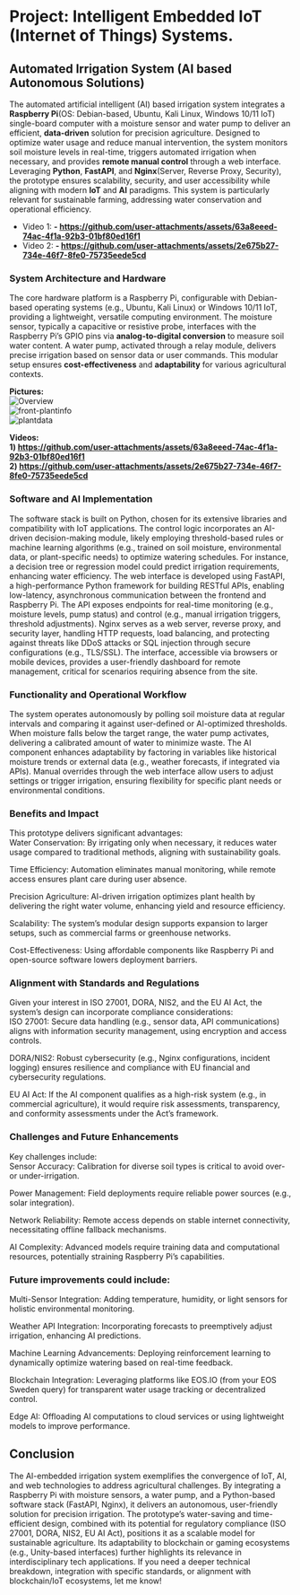 # Project: Intelligent Embedded IoT (Internet of Things) Systems.
## Automated Irrigation System (AI based Autonomous Solutions)
The automated artificial intelligent (AI) based irrigation system integrates a **Raspberry Pi**(OS: Debian-based, Ubuntu, Kali Linux, Windows 10/11 IoT) single-board computer with a moisture sensor and water pump to deliver an efficient, **data-driven** solution for precision agriculture. Designed to optimize water usage and reduce manual intervention, the system monitors soil moisture levels in real-time, triggers automated irrigation when necessary, and provides **remote manual control** through a web interface. Leveraging **Python**, **FastAPI**, and **Nginx**(Server, Reverse Proxy, Security), the prototype ensures scalability, security, and user accessibility while aligning with modern **IoT** and **AI** paradigms. This system is particularly relevant for sustainable farming, addressing water conservation and operational efficiency.
<br/> 
* Video 1: **- https://github.com/user-attachments/assets/63a8eeed-74ac-4f1a-92b3-01bf80ed16f1**
* Video 2: **- https://github.com/user-attachments/assets/2e675b27-734e-46f7-8fe0-75735eede5cd**
 
### System Architecture and Hardware
The core hardware platform is a Raspberry Pi, configurable with Debian-based operating systems (e.g., Ubuntu, Kali Linux) or Windows 10/11 IoT, providing a lightweight, versatile computing environment. The moisture sensor, typically a capacitive or resistive probe, interfaces with the Raspberry Pi’s GPIO pins via **analog-to-digital conversion** to measure soil water content. A water pump, activated through a relay module, delivers precise irrigation based on sensor data or user commands. This modular setup ensures **cost-effectiveness** and **adaptability** for various agricultural contexts.
<br/>

**Pictures:**
<br/>
![Overview](https://github.com/user-attachments/assets/3191d860-03c6-4a6d-a32a-8a39c815d94b)
<br/>
![front-plantinfo](https://github.com/user-attachments/assets/a60b1dd9-b8dc-440f-9b85-13ec9212f89a)
<br/>
![plantdata](https://github.com/user-attachments/assets/41e9fec9-6fbc-407d-aebc-6d8b7673905d)
<br/>

**Videos:**
<br/>
**1) https://github.com/user-attachments/assets/63a8eeed-74ac-4f1a-92b3-01bf80ed16f1**
<br/>
**2) https://github.com/user-attachments/assets/2e675b27-734e-46f7-8fe0-75735eede5cd**

### Software and AI Implementation
The software stack is built on Python, chosen for its extensive libraries and compatibility with IoT applications. The control logic incorporates an AI-driven decision-making module, likely employing threshold-based rules or machine learning algorithms (e.g., trained on soil moisture, environmental data, or plant-specific needs) to optimize watering schedules. For instance, a decision tree or regression model could predict irrigation requirements, enhancing water efficiency.
The web interface is developed using FastAPI, a high-performance Python framework for building RESTful APIs, enabling low-latency, asynchronous communication between the frontend and Raspberry Pi. The API exposes endpoints for real-time monitoring (e.g., moisture levels, pump status) and control (e.g., manual irrigation triggers, threshold adjustments). Nginx serves as a web server, reverse proxy, and security layer, handling HTTP requests, load balancing, and protecting against threats like DDoS attacks or SQL injection through secure configurations (e.g., TLS/SSL). The interface, accessible via browsers or mobile devices, provides a user-friendly dashboard for remote management, critical for scenarios requiring absence from the site.

### Functionality and Operational Workflow
The system operates autonomously by polling soil moisture data at regular intervals and comparing it against user-defined or AI-optimized thresholds. When moisture falls below the target range, the water pump activates, delivering a calibrated amount of water to minimize waste. The AI component enhances adaptability by factoring in variables like historical moisture trends or external data (e.g., weather forecasts, if integrated via APIs). Manual overrides through the web interface allow users to adjust settings or trigger irrigation, ensuring flexibility for specific plant needs or environmental conditions.

### Benefits and Impact
This prototype delivers significant advantages:  
Water Conservation: By irrigating only when necessary, it reduces water usage compared to traditional methods, aligning with sustainability goals.  

Time Efficiency: Automation eliminates manual monitoring, while remote access ensures plant care during user absence.  

Precision Agriculture: AI-driven irrigation optimizes plant health by delivering the right water volume, enhancing yield and resource efficiency.  

Scalability: The system’s modular design supports expansion to larger setups, such as commercial farms or greenhouse networks.  

Cost-Effectiveness: Using affordable components like Raspberry Pi and open-source software lowers deployment barriers.

### Alignment with Standards and Regulations
Given your interest in ISO 27001, DORA, NIS2, and the EU AI Act, the system’s design can incorporate compliance considerations:  
ISO 27001: Secure data handling (e.g., sensor data, API communications) aligns with information security management, using encryption and access controls.  

DORA/NIS2: Robust cybersecurity (e.g., Nginx configurations, incident logging) ensures resilience and compliance with EU financial and cybersecurity regulations.  

EU AI Act: If the AI component qualifies as a high-risk system (e.g., in commercial agriculture), it would require risk assessments, transparency, and conformity assessments under the Act’s framework.

### Challenges and Future Enhancements
Key challenges include:  
Sensor Accuracy: Calibration for diverse soil types is critical to avoid over- or under-irrigation.  

Power Management: Field deployments require reliable power sources (e.g., solar integration).  

Network Reliability: Remote access depends on stable internet connectivity, necessitating offline fallback mechanisms.  

AI Complexity: Advanced models require training data and computational resources, potentially straining Raspberry Pi’s capabilities.

### Future improvements could include:  
Multi-Sensor Integration: Adding temperature, humidity, or light sensors for holistic environmental monitoring.  

Weather API Integration: Incorporating forecasts to preemptively adjust irrigation, enhancing AI predictions.  

Machine Learning Advancements: Deploying reinforcement learning to dynamically optimize watering based on real-time feedback.  

Blockchain Integration: Leveraging platforms like EOS.IO (from your EOS Sweden query) for transparent water usage tracking or decentralized control.  

Edge AI: Offloading AI computations to cloud services or using lightweight models to improve performance.

## Conclusion
The AI-embedded irrigation system exemplifies the convergence of IoT, AI, and web technologies to address agricultural challenges. By integrating a Raspberry Pi with moisture sensors, a water pump, and a Python-based software stack (FastAPI, Nginx), it delivers an autonomous, user-friendly solution for precision irrigation. The prototype’s water-saving and time-efficient design, combined with its potential for regulatory compliance (ISO 27001, DORA, NIS2, EU AI Act), positions it as a scalable model for sustainable agriculture. Its adaptability to blockchain or gaming ecosystems (e.g., Unity-based interfaces) further highlights its relevance in interdisciplinary tech applications.
If you need a deeper technical breakdown, integration with specific standards, or alignment with blockchain/IoT ecosystems, let me know!

